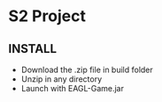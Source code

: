 # S2 Project

## INSTALL
- Download the .zip file in build folder
- Unzip in any directory
- Launch with EAGL-Game.jar
